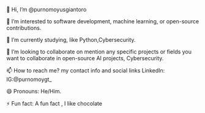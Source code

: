 👋 Hi, I’m @purnomoyusgiantoro

👀 I’m interested to software development, machine learning, or open-source contributions. 

🌱 I’m currently studying, like Python,Cybersecurity.

💞️ I’m looking to collaborate on mention any specific projects or fields you want to collaborate in open-source AI projects, Cybersecurity. 

📫 How to reach me? my contact info and social links LinkedIn: IG:@purnomoygt_

😄 Pronouns: He/Him.

⚡ Fun fact: A fun fact , I like chocolate

